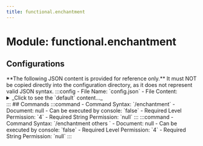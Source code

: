 ```yaml
---
title: functional.enchantment
---
```



# Module: functional.enchantment

## Configurations
<Admonition type="warning" icon="" title="">
**The following JSON content is provided for reference only.**
It must NOT be copied directly into the configuration directory, as it does not represent valid JSON syntax.
</Admonition>
:::config
- File Name: `config.json`
- File Content: 
<details>

<summary>_Click to see the `default` content..._</summary>

```json showLineNumbers title="config/fuji/modules/functional/enchantment/config.json"
{
  "enchantment": {
    "override_power": {
      "power_provider_amount": 15
    }
  }
}
```
</details>
:::
## Commands
:::command
- Command Syntax: `/enchantment`
- Document: null
- Can be executed by console: `false`
- Required Level Permission: `4`
- Required String Permission: `null`
:::
:::command
- Command Syntax: `/enchantment others <PlayerCollection others>`
- Document: null
- Can be executed by console: `false`
- Required Level Permission: `4`
- Required String Permission: `null`
:::
